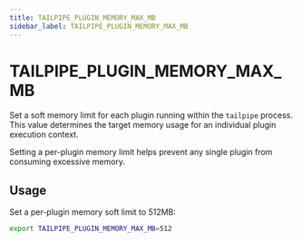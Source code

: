 ```yaml
---
title: TAILPIPE_PLUGIN_MEMORY_MAX_MB
sidebar_label: TAILPIPE_PLUGIN_MEMORY_MAX_MB
---
```


# TAILPIPE_PLUGIN_MEMORY_MAX_MB

Set a soft memory limit for each plugin running within the `tailpipe` process. This value determines the target memory usage for an individual plugin execution context.

Setting a per-plugin memory limit helps prevent any single plugin from consuming excessive memory.

## Usage

Set a per-plugin memory soft limit to 512MB:
```bash
export TAILPIPE_PLUGIN_MEMORY_MAX_MB=512
```